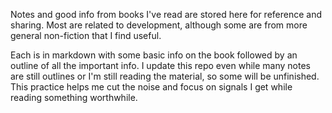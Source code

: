 Notes and good info from books I've read are stored here for reference and sharing. Most are related to development, although some are from more general non-fiction that I find useful.

Each is in markdown with some basic info on the book followed by an outline of all the important info. I update this repo even while many notes are still outlines or I'm still reading the material, so some will be unfinished.
This practice helps me cut the noise and focus on signals I get while reading something worthwhile.
